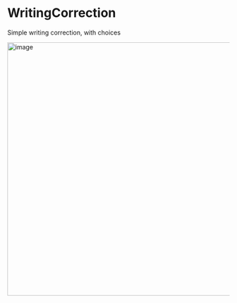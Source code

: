 # WritingCorrection
Simple writing correction, with choices

<img width="575" alt="image" src="https://user-images.githubusercontent.com/80546510/171917797-c15ce69c-67a7-441f-9ae5-7b46aa78694a.png">
